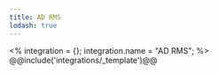 ```yaml
---
title: AD RMS
lodash: true
---
```

<% integration = {};
integration.name = "AD RMS"; %>
@@include('integrations/_template')@@
